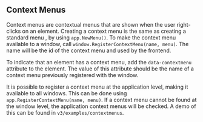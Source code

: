 ## Context Menus

Context menus are contextual menus that are shown when the user right-clicks on
an element. Creating a context menu is the same as creating a standard menu , by
using `app.NewMenu()`. To make the context menu available to a window, call
`window.RegisterContextMenu(name, menu)`. The name will be the id of the context
menu and used by the frontend.

To indicate that an element has a context menu, add the `data-contextmenu`
attribute to the element. The value of this attribute should be the name of a
context menu previously registered with the window.

It is possible to register a context menu at the application level, making it
available to all windows. This can be done using
`app.RegisterContextMenu(name, menu)`. If a context menu cannot be found at the
window level, the application context menus will be checked. A demo of this can
be found in `v3/examples/contextmenus`.
